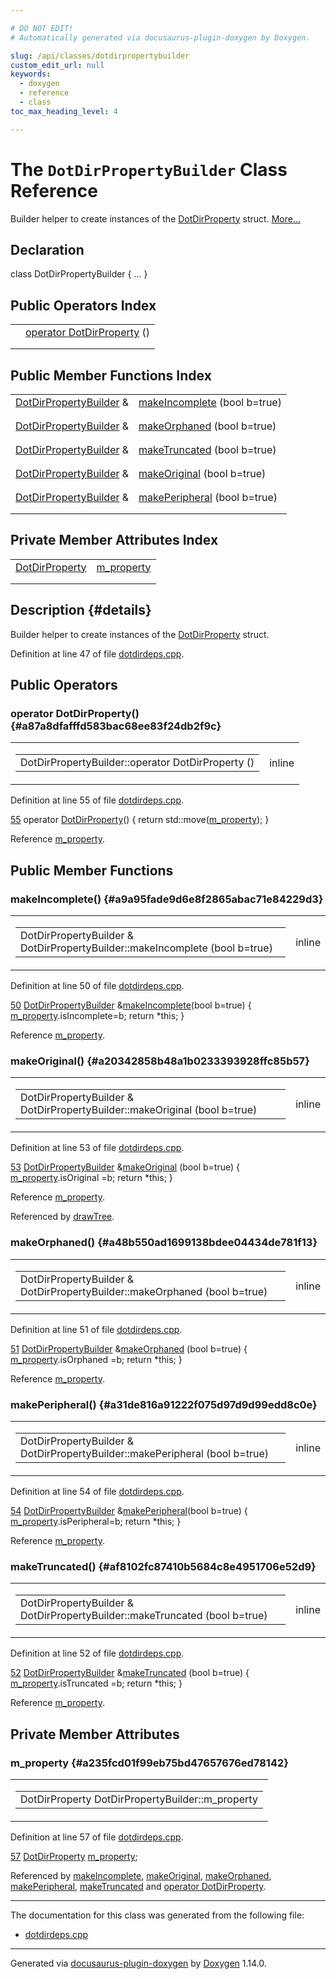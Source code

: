 ```yaml
---

# DO NOT EDIT!
# Automatically generated via docusaurus-plugin-doxygen by Doxygen.

slug: /api/classes/dotdirpropertybuilder
custom_edit_url: null
keywords:
  - doxygen
  - reference
  - class
toc_max_heading_level: 4

---
```


<div class="doxyPage">

# The `DotDirPropertyBuilder` Class Reference

<p>Builder helper to create instances of the <a href="/web-doxygen/docs/api/structs/dotdirproperty">DotDirProperty</a> struct. <a href="#details">More...</a></p>

## Declaration

<div class="doxyDeclaration">
class DotDirPropertyBuilder { ... }
</div>

## Public Operators Index

<table class="doxyMembersIndex">

<tr class="doxyMemberIndexItem">
<td class="doxyMemberIndexItemType" align="left" valign="top"></td>
<td class="doxyMemberIndexItemName" align="left" valign="top"><a href="#a87a8dfafffd583bac68ee83f24db2f9c">operator DotDirProperty</a> ()</td>
</tr>
<tr class="doxyMemberIndexDescription">
<td class="doxyMemberIndexDescriptionLeft"></td>
<td class="doxyMemberIndexDescriptionRight">
</td>
</tr>
<tr class="doxyMemberIndexSeparator">
<td class="doxyMemberIndexSeparator" colspan="2"></td>
</tr>

</table>

## Public Member Functions Index

<table class="doxyMembersIndex">

<tr class="doxyMemberIndexItem">
<td class="doxyMemberIndexItemType" align="left" valign="top"><a href="/web-doxygen/docs/api/classes/dotdirpropertybuilder">DotDirPropertyBuilder</a> &amp;</td>
<td class="doxyMemberIndexItemName" align="left" valign="top"><a href="#a9a95fade9d6e8f2865abac71e84229d3">makeIncomplete</a> (bool b=true)</td>
</tr>
<tr class="doxyMemberIndexDescription">
<td class="doxyMemberIndexDescriptionLeft"></td>
<td class="doxyMemberIndexDescriptionRight">
</td>
</tr>
<tr class="doxyMemberIndexSeparator">
<td class="doxyMemberIndexSeparator" colspan="2"></td>
</tr>

<tr class="doxyMemberIndexItem">
<td class="doxyMemberIndexItemType" align="left" valign="top"><a href="/web-doxygen/docs/api/classes/dotdirpropertybuilder">DotDirPropertyBuilder</a> &amp;</td>
<td class="doxyMemberIndexItemName" align="left" valign="top"><a href="#a48b550ad1699138bdee04434de781f13">makeOrphaned</a> (bool b=true)</td>
</tr>
<tr class="doxyMemberIndexDescription">
<td class="doxyMemberIndexDescriptionLeft"></td>
<td class="doxyMemberIndexDescriptionRight">
</td>
</tr>
<tr class="doxyMemberIndexSeparator">
<td class="doxyMemberIndexSeparator" colspan="2"></td>
</tr>

<tr class="doxyMemberIndexItem">
<td class="doxyMemberIndexItemType" align="left" valign="top"><a href="/web-doxygen/docs/api/classes/dotdirpropertybuilder">DotDirPropertyBuilder</a> &amp;</td>
<td class="doxyMemberIndexItemName" align="left" valign="top"><a href="#af8102fc87410b5684c8e4951706e52d9">makeTruncated</a> (bool b=true)</td>
</tr>
<tr class="doxyMemberIndexDescription">
<td class="doxyMemberIndexDescriptionLeft"></td>
<td class="doxyMemberIndexDescriptionRight">
</td>
</tr>
<tr class="doxyMemberIndexSeparator">
<td class="doxyMemberIndexSeparator" colspan="2"></td>
</tr>

<tr class="doxyMemberIndexItem">
<td class="doxyMemberIndexItemType" align="left" valign="top"><a href="/web-doxygen/docs/api/classes/dotdirpropertybuilder">DotDirPropertyBuilder</a> &amp;</td>
<td class="doxyMemberIndexItemName" align="left" valign="top"><a href="#a20342858b48a1b0233393928ffc85b57">makeOriginal</a> (bool b=true)</td>
</tr>
<tr class="doxyMemberIndexDescription">
<td class="doxyMemberIndexDescriptionLeft"></td>
<td class="doxyMemberIndexDescriptionRight">
</td>
</tr>
<tr class="doxyMemberIndexSeparator">
<td class="doxyMemberIndexSeparator" colspan="2"></td>
</tr>

<tr class="doxyMemberIndexItem">
<td class="doxyMemberIndexItemType" align="left" valign="top"><a href="/web-doxygen/docs/api/classes/dotdirpropertybuilder">DotDirPropertyBuilder</a> &amp;</td>
<td class="doxyMemberIndexItemName" align="left" valign="top"><a href="#a31de816a91222f075d97d9d99edd8c0e">makePeripheral</a> (bool b=true)</td>
</tr>
<tr class="doxyMemberIndexDescription">
<td class="doxyMemberIndexDescriptionLeft"></td>
<td class="doxyMemberIndexDescriptionRight">
</td>
</tr>
<tr class="doxyMemberIndexSeparator">
<td class="doxyMemberIndexSeparator" colspan="2"></td>
</tr>

</table>

## Private Member Attributes Index

<table class="doxyMembersIndex">

<tr class="doxyMemberIndexItem">
<td class="doxyMemberIndexItemType" align="left" valign="top"><a href="/web-doxygen/docs/api/structs/dotdirproperty">DotDirProperty</a></td>
<td class="doxyMemberIndexItemName" align="left" valign="top"><a href="#a235fcd01f99eb75bd47657676ed78142">m_property</a></td>
</tr>
<tr class="doxyMemberIndexDescription">
<td class="doxyMemberIndexDescriptionLeft"></td>
<td class="doxyMemberIndexDescriptionRight">
</td>
</tr>
<tr class="doxyMemberIndexSeparator">
<td class="doxyMemberIndexSeparator" colspan="2"></td>
</tr>

</table>

## Description {#details}

<p>Builder helper to create instances of the <a href="/web-doxygen/docs/api/structs/dotdirproperty">DotDirProperty</a> struct.</p>

<p>Definition at line 47 of file <a href="/web-doxygen/docs/api/files/src/dotdirdeps-cpp">dotdirdeps.cpp</a>.</p>

<div class="doxySectionDef">

## Public Operators

### operator DotDirProperty() {#a87a8dfafffd583bac68ee83f24db2f9c}

<div class="doxyMemberItem">
<div class="doxyMemberProto">
<table class="doxyMemberLabels">
<tr class="doxyMemberLabels">
<td class="doxyMemberLabelsLeft">
<table class="doxyMemberName">
<tr>
<td class="doxyMemberName">DotDirPropertyBuilder::operator DotDirProperty ()</td>
</tr>
</table>
</td>
<td class="doxyMemberLabelsRight">
<span class="doxyMemberLabels">
<span class="doxyMemberLabel inline">inline</span>
</span>
</td>
</tr>
</table>
</div>
<div class="doxyMemberDoc">


<p>Definition at line 55 of file <a href="/web-doxygen/docs/api/files/src/dotdirdeps-cpp">dotdirdeps.cpp</a>.</p>

<div class="doxyProgramListing">

<div class="doxyCodeLine"><span class="doxyLineNumber"><a href="#a87a8dfafffd583bac68ee83f24db2f9c">55</a></span><span class="doxyLineContent"><span class="doxyHighlight">    </span><span class="doxyHighlightKeyword">operator</span><span class="doxyHighlight"> <a href="/web-doxygen/docs/api/structs/dotdirproperty">DotDirProperty</a>() { </span><span class="doxyHighlightKeywordFlow">return</span><span class="doxyHighlight"> std::move(<a href="#a235fcd01f99eb75bd47657676ed78142">m_property</a>); }</span></span></div>

</div>


Reference <a href="#a235fcd01f99eb75bd47657676ed78142">m&#95;property</a>.
</div>
</div>

</div>

<div class="doxySectionDef">

## Public Member Functions

### makeIncomplete() {#a9a95fade9d6e8f2865abac71e84229d3}

<div class="doxyMemberItem">
<div class="doxyMemberProto">
<table class="doxyMemberLabels">
<tr class="doxyMemberLabels">
<td class="doxyMemberLabelsLeft">
<table class="doxyMemberName">
<tr>
<td class="doxyMemberName">DotDirPropertyBuilder &amp; DotDirPropertyBuilder::makeIncomplete (bool b=true)</td>
</tr>
</table>
</td>
<td class="doxyMemberLabelsRight">
<span class="doxyMemberLabels">
<span class="doxyMemberLabel inline">inline</span>
</span>
</td>
</tr>
</table>
</div>
<div class="doxyMemberDoc">


<p>Definition at line 50 of file <a href="/web-doxygen/docs/api/files/src/dotdirdeps-cpp">dotdirdeps.cpp</a>.</p>

<div class="doxyProgramListing">

<div class="doxyCodeLine"><span class="doxyLineNumber"><a href="#a9a95fade9d6e8f2865abac71e84229d3">50</a></span><span class="doxyLineContent"><span class="doxyHighlight">    <a href="/web-doxygen/docs/api/classes/dotdirpropertybuilder">DotDirPropertyBuilder</a> &amp;<a href="#a9a95fade9d6e8f2865abac71e84229d3">makeIncomplete</a>(</span><span class="doxyHighlightKeywordType">bool</span><span class="doxyHighlight"> b=</span><span class="doxyHighlightKeyword">true</span><span class="doxyHighlight">) { <a href="#a235fcd01f99eb75bd47657676ed78142">m_property</a>.isIncomplete=b; </span><span class="doxyHighlightKeywordFlow">return</span><span class="doxyHighlight"> *</span><span class="doxyHighlightKeyword">this</span><span class="doxyHighlight">; }</span></span></div>

</div>


Reference <a href="#a235fcd01f99eb75bd47657676ed78142">m&#95;property</a>.
</div>
</div>

### makeOriginal() {#a20342858b48a1b0233393928ffc85b57}

<div class="doxyMemberItem">
<div class="doxyMemberProto">
<table class="doxyMemberLabels">
<tr class="doxyMemberLabels">
<td class="doxyMemberLabelsLeft">
<table class="doxyMemberName">
<tr>
<td class="doxyMemberName">DotDirPropertyBuilder &amp; DotDirPropertyBuilder::makeOriginal (bool b=true)</td>
</tr>
</table>
</td>
<td class="doxyMemberLabelsRight">
<span class="doxyMemberLabels">
<span class="doxyMemberLabel inline">inline</span>
</span>
</td>
</tr>
</table>
</div>
<div class="doxyMemberDoc">


<p>Definition at line 53 of file <a href="/web-doxygen/docs/api/files/src/dotdirdeps-cpp">dotdirdeps.cpp</a>.</p>

<div class="doxyProgramListing">

<div class="doxyCodeLine"><span class="doxyLineNumber"><a href="#a20342858b48a1b0233393928ffc85b57">53</a></span><span class="doxyLineContent"><span class="doxyHighlight">    <a href="/web-doxygen/docs/api/classes/dotdirpropertybuilder">DotDirPropertyBuilder</a> &amp;<a href="#a20342858b48a1b0233393928ffc85b57">makeOriginal</a>  (</span><span class="doxyHighlightKeywordType">bool</span><span class="doxyHighlight"> b=</span><span class="doxyHighlightKeyword">true</span><span class="doxyHighlight">) { <a href="#a235fcd01f99eb75bd47657676ed78142">m_property</a>.isOriginal  =b; </span><span class="doxyHighlightKeywordFlow">return</span><span class="doxyHighlight"> *</span><span class="doxyHighlightKeyword">this</span><span class="doxyHighlight">; }</span></span></div>

</div>


Reference <a href="#a235fcd01f99eb75bd47657676ed78142">m&#95;property</a>.

Referenced by <a href="/web-doxygen/docs/api/files/src/dotdirdeps-cpp/#aa598dce9105a7992d33b10a15beb70d5">drawTree</a>.
</div>
</div>

### makeOrphaned() {#a48b550ad1699138bdee04434de781f13}

<div class="doxyMemberItem">
<div class="doxyMemberProto">
<table class="doxyMemberLabels">
<tr class="doxyMemberLabels">
<td class="doxyMemberLabelsLeft">
<table class="doxyMemberName">
<tr>
<td class="doxyMemberName">DotDirPropertyBuilder &amp; DotDirPropertyBuilder::makeOrphaned (bool b=true)</td>
</tr>
</table>
</td>
<td class="doxyMemberLabelsRight">
<span class="doxyMemberLabels">
<span class="doxyMemberLabel inline">inline</span>
</span>
</td>
</tr>
</table>
</div>
<div class="doxyMemberDoc">


<p>Definition at line 51 of file <a href="/web-doxygen/docs/api/files/src/dotdirdeps-cpp">dotdirdeps.cpp</a>.</p>

<div class="doxyProgramListing">

<div class="doxyCodeLine"><span class="doxyLineNumber"><a href="#a48b550ad1699138bdee04434de781f13">51</a></span><span class="doxyLineContent"><span class="doxyHighlight">    <a href="/web-doxygen/docs/api/classes/dotdirpropertybuilder">DotDirPropertyBuilder</a> &amp;<a href="#a48b550ad1699138bdee04434de781f13">makeOrphaned</a>  (</span><span class="doxyHighlightKeywordType">bool</span><span class="doxyHighlight"> b=</span><span class="doxyHighlightKeyword">true</span><span class="doxyHighlight">) { <a href="#a235fcd01f99eb75bd47657676ed78142">m_property</a>.isOrphaned  =b; </span><span class="doxyHighlightKeywordFlow">return</span><span class="doxyHighlight"> *</span><span class="doxyHighlightKeyword">this</span><span class="doxyHighlight">; }</span></span></div>

</div>


Reference <a href="#a235fcd01f99eb75bd47657676ed78142">m&#95;property</a>.
</div>
</div>

### makePeripheral() {#a31de816a91222f075d97d9d99edd8c0e}

<div class="doxyMemberItem">
<div class="doxyMemberProto">
<table class="doxyMemberLabels">
<tr class="doxyMemberLabels">
<td class="doxyMemberLabelsLeft">
<table class="doxyMemberName">
<tr>
<td class="doxyMemberName">DotDirPropertyBuilder &amp; DotDirPropertyBuilder::makePeripheral (bool b=true)</td>
</tr>
</table>
</td>
<td class="doxyMemberLabelsRight">
<span class="doxyMemberLabels">
<span class="doxyMemberLabel inline">inline</span>
</span>
</td>
</tr>
</table>
</div>
<div class="doxyMemberDoc">


<p>Definition at line 54 of file <a href="/web-doxygen/docs/api/files/src/dotdirdeps-cpp">dotdirdeps.cpp</a>.</p>

<div class="doxyProgramListing">

<div class="doxyCodeLine"><span class="doxyLineNumber"><a href="#a31de816a91222f075d97d9d99edd8c0e">54</a></span><span class="doxyLineContent"><span class="doxyHighlight">    <a href="/web-doxygen/docs/api/classes/dotdirpropertybuilder">DotDirPropertyBuilder</a> &amp;<a href="#a31de816a91222f075d97d9d99edd8c0e">makePeripheral</a>(</span><span class="doxyHighlightKeywordType">bool</span><span class="doxyHighlight"> b=</span><span class="doxyHighlightKeyword">true</span><span class="doxyHighlight">) { <a href="#a235fcd01f99eb75bd47657676ed78142">m_property</a>.isPeripheral=b; </span><span class="doxyHighlightKeywordFlow">return</span><span class="doxyHighlight"> *</span><span class="doxyHighlightKeyword">this</span><span class="doxyHighlight">; }</span></span></div>

</div>


Reference <a href="#a235fcd01f99eb75bd47657676ed78142">m&#95;property</a>.
</div>
</div>

### makeTruncated() {#af8102fc87410b5684c8e4951706e52d9}

<div class="doxyMemberItem">
<div class="doxyMemberProto">
<table class="doxyMemberLabels">
<tr class="doxyMemberLabels">
<td class="doxyMemberLabelsLeft">
<table class="doxyMemberName">
<tr>
<td class="doxyMemberName">DotDirPropertyBuilder &amp; DotDirPropertyBuilder::makeTruncated (bool b=true)</td>
</tr>
</table>
</td>
<td class="doxyMemberLabelsRight">
<span class="doxyMemberLabels">
<span class="doxyMemberLabel inline">inline</span>
</span>
</td>
</tr>
</table>
</div>
<div class="doxyMemberDoc">


<p>Definition at line 52 of file <a href="/web-doxygen/docs/api/files/src/dotdirdeps-cpp">dotdirdeps.cpp</a>.</p>

<div class="doxyProgramListing">

<div class="doxyCodeLine"><span class="doxyLineNumber"><a href="#af8102fc87410b5684c8e4951706e52d9">52</a></span><span class="doxyLineContent"><span class="doxyHighlight">    <a href="/web-doxygen/docs/api/classes/dotdirpropertybuilder">DotDirPropertyBuilder</a> &amp;<a href="#af8102fc87410b5684c8e4951706e52d9">makeTruncated</a> (</span><span class="doxyHighlightKeywordType">bool</span><span class="doxyHighlight"> b=</span><span class="doxyHighlightKeyword">true</span><span class="doxyHighlight">) { <a href="#a235fcd01f99eb75bd47657676ed78142">m_property</a>.isTruncated =b; </span><span class="doxyHighlightKeywordFlow">return</span><span class="doxyHighlight"> *</span><span class="doxyHighlightKeyword">this</span><span class="doxyHighlight">; }</span></span></div>

</div>


Reference <a href="#a235fcd01f99eb75bd47657676ed78142">m&#95;property</a>.
</div>
</div>

</div>

<div class="doxySectionDef">

## Private Member Attributes

### m&#95;property {#a235fcd01f99eb75bd47657676ed78142}

<div class="doxyMemberItem">
<div class="doxyMemberProto">
<table class="doxyMemberLabels">
<tr class="doxyMemberLabels">
<td class="doxyMemberLabelsLeft">
<table class="doxyMemberName">
<tr>
<td class="doxyMemberName">DotDirProperty DotDirPropertyBuilder::m_property</td>
</tr>
</table>
</td>
</tr>
</table>
</div>
<div class="doxyMemberDoc">


<p>Definition at line 57 of file <a href="/web-doxygen/docs/api/files/src/dotdirdeps-cpp">dotdirdeps.cpp</a>.</p>

<div class="doxyProgramListing">

<div class="doxyCodeLine"><span class="doxyLineNumber"><a href="#a235fcd01f99eb75bd47657676ed78142">57</a></span><span class="doxyLineContent"><span class="doxyHighlight">    <a href="/web-doxygen/docs/api/structs/dotdirproperty">DotDirProperty</a> <a href="#a235fcd01f99eb75bd47657676ed78142">m_property</a>;</span></span></div>

</div>


Referenced by <a href="#a9a95fade9d6e8f2865abac71e84229d3">makeIncomplete</a>, <a href="#a20342858b48a1b0233393928ffc85b57">makeOriginal</a>, <a href="#a48b550ad1699138bdee04434de781f13">makeOrphaned</a>, <a href="#a31de816a91222f075d97d9d99edd8c0e">makePeripheral</a>, <a href="#af8102fc87410b5684c8e4951706e52d9">makeTruncated</a> and <a href="#a87a8dfafffd583bac68ee83f24db2f9c">operator DotDirProperty</a>.
</div>
</div>

</div>

<hr/>

<p>The documentation for this class was generated from the following file:</p>

<ul>
<li><a href="/web-doxygen/docs/api/files/src/dotdirdeps-cpp">dotdirdeps.cpp</a></li>
</ul>

<hr/>

<p class="doxyGeneratedBy">Generated via <a href="https://github.com/xpack/docusaurus-plugin-doxygen">docusaurus-plugin-doxygen</a> by <a href="https://www.doxygen.nl">Doxygen</a> 1.14.0.</p>

</div>
